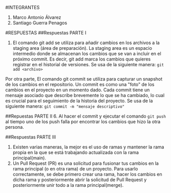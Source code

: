 #INTEGRANTES
1. Marco Antonio Álvarez
2. Santiago Guerra Penagos


#RESPUESTAS
##Respuestas PARTE I
1. El comando git add se utiliza para añadir cambios en los
 archivos a la staging area (área de preparación). La staging
 area es un espacio intermedio donde se almacenan los cambios que
 se van a incluir en el próximo commit. Es decir, git add marca
 los cambios que quieres registrar en el historial de versiones.
 Se usa de la siguiente manera: `git add <archivo>`

 Por otra parte, El comando git commit se utiliza para capturar
 un snapshot de los cambios en el repositorio. Un commit es como
 una "foto" de los cambios en el proyecto en un momento dado.
 Cada commit tiene un mensaje asociado que describe brevemente lo
 que se ha cambiado, lo cual es crucial para el seguimiento de la
 historia del proyecto.
 Se usa de la siguiente manera: `git commit -m "mensaje descriptivo"`

##Repuestas PARTE II
6. Al hacer el commit y ejecutar el comando `git push` al tiempo
uno de los push falla por encontrar los cambios que hizo la otra
persona.

##Respuestas PARTE III
1. Existen varias maneras, la mejor es el uso de ramas y mantener 
la rama propia en la que se está trabajando actualizada con la 
rama principal(main).
2. Un Pull Request (PR) es una solicitud para fusionar tus
cambios en la rama principal (o en otra rama) de un proyecto. 
Para usarlo correctamente, se debe primero crear una rama, hacer
los cambios en dicha rama y posteriormente abrir la solicitud de 
Pull Request y posteriormente unir todo a la rama principal(merge).